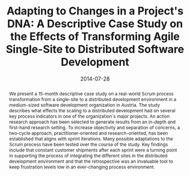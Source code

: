 ---
abstract: We present a 15-month descriptive case study on a real-world Scrum process
  transformation from a single-site to a distributed development environment in a
  medium-sized software development organization in Austria. The study describes what
  effects the scaling to a distributed development had on several key process indicators
  in one of the organization´s major projects. An action research approach has been
  selected to generate results from an in-depth and first-hand research setting. To
  increase objectivity and separation of concerns, a two-cycle approach, practitioner-oriented
  and research-oriented, has been established that aligns with sprint iterations.
  Many possible adaptations to the Scrum process have been tested over the course
  of the study. Key findings include that constant customer shipments after each sprint
  were a turning point in supporting the process of integrating the different sites
  in the distributed development environment and that the retrospective was an invaluable
  tool to keep frustration levels low in an ever-changing process environment.
authors:
- Raoul Vallon
- Christoph Dräger
- Marco Zapletal
- Thomas Grechenig
date: '2014-07-28'
featured: false
links:
- name: Publik
  url: https://publik.tuwien.ac.at/showentry.php?ID=235929&lang=2
publication: 'Vortrag: Agile Conference (AGILE) 2014, Orlando, Florida, USA; 28.07.2014
  - 01.08.2014; in: "Proceedings of the 2014 Agile Conference (AGILE 2014)", IEEE,
  (2014), ISBN: 978-1-4799-5798-9; S. 52 - 60'
publication_types:
- '1'
publishDate: '2014-07-28'
title: 'Adapting to Changes in a Project''s DNA: A Descriptive Case Study on the Effects
  of Transforming Agile Single-Site to Distributed Software Development'
url_pdf: ''
---